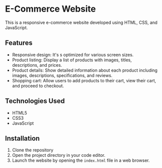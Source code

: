 # E-Commerce Website

This is a responsive e-commerce website developed using HTML, CSS, and JavaScript.

## Features

- Responsive design: It's s optimized for various screen sizes.
- Product listing: Display a list of products with images, titles, descriptions, and prices.
- Product details: Show detailed information about each product including images, descriptions, specifications, and reviews.
- Shopping cart: Allow users to add products to their cart, view their cart, and proceed to checkout.

## Technologies Used

- HTML5
- CSS3
- JavaScript

## Installation

1. Clone the repository
2. Open the project directory in your code editor.
3. Launch the website by opening the `index.html` file in a web browser.

